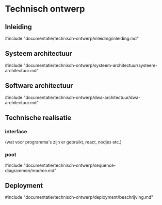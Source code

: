 # Technisch ontwerp

<!-- toc -->

## Inleiding

#include "documentatie/technisch-ontwerp/inleiding/inleiding.md"

## Systeem architectuur

#include "documentatie/technisch-ontwerp/systeem-architectuur/systeem-architectuur.md"

## Software architectuur

#include "documentatie/technisch-ontwerp/dwa-architectuur/dwa-architectuur.md"

## Technische realisatie

### interface

(wat voor programma's zijn er gebruikt, react, nodjes etc.)

### poot

#include "documentatie/technisch-ontwerp/sequence-diagrammen/readme.md"

## Deployment

#include "documentatie/technisch-ontwerp/deployment/beschrijving.md"
